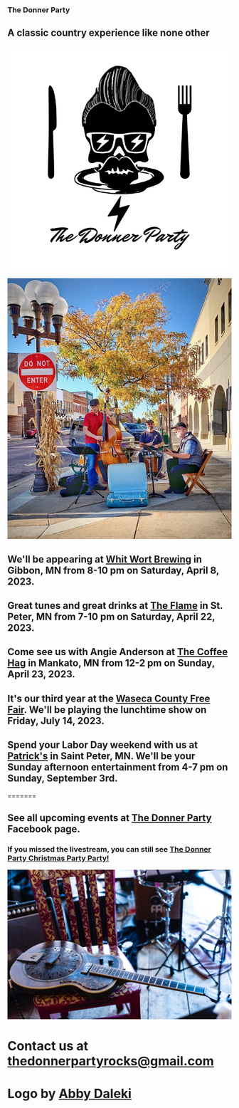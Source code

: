 ### The Donner Party
## A classic country experience like none other
![Donner Party](abbydonnerlogo.png)

![Busking in New Ulm, MN](Newulm.jpeg)


## We'll be appearing at [Whit Wort Brewing](https://www.whitwortbrewing.com/) in Gibbon, MN from 8-10 pm on Saturday, April 8, 2023.

## Great tunes and great drinks at [The Flame](https://www.facebook.com/theflamebarandgrill/) in St. Peter, MN from 7-10 pm on Saturday, April 22, 2023.

## Come see us with Angie Anderson at [The Coffee Hag](https://www.facebook.com/thecoffeehag) in Mankato, MN from 12-2 pm on Sunday, April 23, 2023.

## It's our third year at the [Waseca County Free Fair](https://www.wasecacountyfreefair.com/). We'll be playing the lunchtime show on Friday, July 14, 2023.

## Spend your Labor Day weekend with us at [Patrick's](https://patricksfood.com/) in Saint Peter, MN. We'll be your Sunday afternoon entertainment from 4-7 pm on Sunday, September 3rd.
=======
## See all upcoming events at [The Donner Party](https://www.facebook.com/thedonnerpartyrocks) Facebook page.

### If you missed the livestream, you can still see [The Donner Party Christmas Party Party!](https://www.youtube.com/watch?v=iRwR2ySIA-g&t=1s)

![Mule](mule.jpg)
# Contact us at <thedonnerpartyrocks@gmail.com>
# Logo by [Abby Daleki](www.abbydaleki.com)
<!--
## Welcome to GitHub Pages

You can use the [editor on GitHub](https://github.com/thedonnerpartyrocks/thedonnerpartyrocks.github.io/edit/master/README.md) to maintain and preview the content for your website in Markdown files.

Whenever you commit to this repository, GitHub Pages will run [Jekyll](https://jekyllrb.com/) to rebuild the pages in your site, from the content in your Markdown files.

### Markdown

Markdown is a lightweight and easy-to-use syntax for styling your writing. It includes conventions for

```markdown
Syntax highlighted code block

# Header 1
## Header 2
### Header 3

- Bulleted
- List

1. Numbered
2. List

**Bold** and _Italic_ and `Code` text

[Link](url) and ![Image](src)
```

For more details see [GitHub Flavored Markdown](https://guides.github.com/features/mastering-markdown/).

### Jekyll Themes

Your Pages site will use the layout and styles from the Jekyll theme you have selected in your [repository settings](https://github.com/thedonnerpartyrocks/thedonnerpartyrocks.github.io/settings). The name of this theme is saved in the Jekyll `_config.yml` configuration file.

### Support or Contact

Having trouble with Pages? Check out our [documentation](https://help.github.com/categories/github-pages-basics/) or [contact support](https://github.com/contact) and we’ll help you sort it out.

-->
